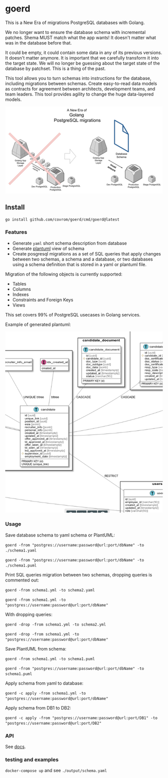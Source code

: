 # goerd

This is a New Era of migrations PostgreSQL databases with Golang.

We no longer want to ensure the database schema with incremental patches.
Shema MUST match what the app wants! It doesn't matter what was in the database before that.

It could be empty, it could contain some data in any of its previous versions. It doesn't matter anymore. It is important that we carefully transform it into the target state. We will no longer be guessing about the target state of the database by patchset. This is a thing of the past. 

This tool allows you to turn schemas into instructions for the database, including migrations between schemas. Create easy-to-read data models as contracts for agreement between architects, development teams, and team leaders. This tool provides agility to change the huge data-layered models.

![Conceptual view](concept.png)

## Install

`go install github.com/covrom/goerd/cmd/goerd@latest`

### Features

- Generate `yaml` short schema description from database
- Generate [plantuml](https://plantuml.com) view of schema
- Create posgresql migrations as a set of SQL queries that apply changes between two schemas, a schema and a database, or two databases using a schema definition that is stored in a yaml or plantuml file.

Migration of the following objects is currently supported:
- Tables
- Columns
- Indexes
- Constraints and Foreign Keys
- Views

This set covers 99% of PostgreSQL usecases in Golang services.

Example of generated plantuml:

![Plantuml view](plantuml-example.png)

### Usage

Save database schema to yaml schema or PlantUML:

`goerd -from "postgres://username:password@url:port/dbName" -to ./schema1.yaml`

`goerd -from "postgres://username:password@url:port/dbName" -to ./schema1.puml`

Print SQL queries migration between two schemas, dropping queries is commented out:

`goerd -from schema1.yml -to schema2.yaml`

`goerd -from schema1.yml -to "postgres://username:password@url:port/dbName"`

With dropping queries:

`goerd -drop -from schema1.yml -to schema2.yml`

`goerd -drop -from schema1.yml -to "postgres://username:password@url:port/dbName"`

Save PlantUML from schema:

`goerd -from schema1.yml -to schema1.puml`

`goerd -from "postgres://username:password@url:port/dbName" -to schema1.puml`

Apply schema from yaml to database:

`goerd -c apply -from schema1.yml -to "postgres://username:password@url:port/dbName"`

Apply schema from DB1 to DB2:

`goerd -c apply -from "postgres://username:password@url:port/DB1" -to "postgres://username:password@url:port/DB2"`


### API

See [docs](https://pkg.go.dev/github.com/covrom/goerd).

### testing and examples 
```docker-compose up``` and see `./output/schema.yaml`